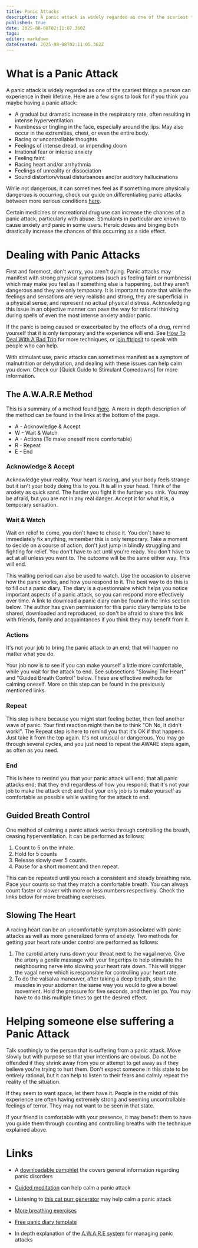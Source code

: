 ```yaml
---
title: Panic Attacks
description: A panic attack is widely regarded as one of the scariest things a person can experience in their lifetime. Here are a few signs to look for if you think you...
published: true
date: 2025-08-08T02:11:07.360Z
tags: 
editor: markdown
dateCreated: 2025-08-08T02:11:05.362Z
---
```


# What is a Panic Attack

A panic attack is widely regarded as one of the scariest things a person can experience in their lifetime. Here are a few signs to look for if you think you maybe having a panic attack:

* A gradual but dramatic increase in the respiratory rate, often resulting in intense hyperventilation.
* Numbness or tingling in the face, especially around the lips. May also occur in the extremities, chest, or even the entire body.
* Racing or uncontrollable thoughts
* Feelings of intense dread, or impending doom
* Irrational fear or intense anxiety
* Feeling faint
* Racing heart and/or arrhythmia
* Feelings of unreality or dissociation
* Sound distortion/visual disturbances and/or auditory hallucinations

While not dangerous, it can sometimes feel as if something more physically dangerous is occurring, check our guide on differentiating panic attacks between more serious conditions [here](/en/overdose#general-information).

Certain medicines or recreational drug use can increase the chances of a panic attack, particularly with abuse. Stimulants in particular are known to cause anxiety and panic in some users. Heroic doses and binging both drastically increase the chances of this occurring as a side effect.

# Dealing with Panic Attacks

First and foremost, don't worry, you aren't dying. Panic attacks may manifest with strong physical symptoms (such as feeling faint or numbness) which may make you feel as if something else is happening, but they aren't dangerous and they are only temporary. It is important to note that while the feelings and sensations are very realistic and strong, they are superficial in a physical sense, and represent no actual physical distress. Acknowledging this issue in an objective manner can pave the way for rational thinking during spells of even the most intense anxiety and/or panic.

If the panic is being caused or exacerbated by the effects of a drug, remind yourself that it is only temporary and the experience will end. See [How To Deal With A Bad Trip](/en/how-to-deal-with-a-bad-trip) for more techniques, or [join #tripsit](http://chat.tripsit.me/) to speak with people who can help.

With stimulant use, panic attacks can sometimes manifest as a symptom of malnutrition or dehydration, and dealing with these issues can help calm you down. Check our [Quick Guide to Stimulant Comedowns] for more information.

## The A.W.A.R.E Method

This is a summary of a method found [here](http://www.anxietycoach.com/). A more in depth description of the method can be found in the links at the bottom of the page.

* A - Acknowledge & Accept
* W - Wait & Watch
* A - Actions (To make oneself more comfortable)
* R - Repeat
* E - End

### Acknowledge & Accept

Acknowledge your reality. Your heart is racing, and your body feels strange but it isn't your body doing this to you. It is all in your head. Think of the anxiety as quick sand. The harder you fight it the further you sink. You may be afraid, but you are not in any real danger. Accept it for what it is, a temporary sensation.

### Wait & Watch

Wait on relief to come, you don't have to chase it. You don't have to immediately fix anything, remember this is only temporary. Take a moment to decide on a course of action, don't just jump in blindly struggling and fighting for relief. You don't have to act until you're ready. You don't have to act at all unless you want to. The outcome will be the same either way. This will end.

This waiting period can also be used to watch. Use the occasion to observe how the panic works, and how you respond to it. The best way to do this is to fill out a panic diary. The diary is a questionnaire which helps you notice important aspects of a panic attack, so you can respond more effectively over time. A link to download a panic diary can be found in the links section below. The author has given permission for this panic diary template to be shared, downloaded and reproduced, so don't be afraid to share this link with friends, family and acquaintances if you think they may benefit from it.

### Actions

It's not your job to bring the panic attack to an end; that will happen no matter what you do.

Your job now is to see if you can make yourself a little more comfortable, while you wait for the attack to end. See subsections "Slowing The Heart" and "Guided Breath Control" below. These are effective methods for calming oneself. More on this step can be found in the previously mentioned links.

### Repeat

This step is here because you might start feeling better, then feel another wave of panic. Your first reaction might then be to think "Oh No, it didn't work!". The Repeat step is here to remind you that it's OK if that happens. Just take it from the top again. It's not unusual or dangerous. You may go through several cycles, and you just need to repeat the AWARE steps again, as often as you need.

### End

This is here to remind you that your panic attack will end; that all panic attacks end; that they end regardless of how you respond; that it's not your job to make the attack end; and that your only job is to make yourself as comfortable as possible while waiting for the attack to end.

## Guided Breath Control

One method of calming a panic attack works through controlling the breath, ceasing hyperventilation. It can be performed as follows:

1. Count to 5 on the inhale.
2. Hold for 5 counts
3. Release slowly over 5 counts.
4. Pause for a short moment and then repeat.

This can be repeated until you reach a consistent and steady breathing rate. Pace your counts so that they match a comfortable breath. You can always count faster or slower with more or less numbers respectively. Check the links below for more breathing exercises.

## Slowing The Heart

A racing heart can be an uncomfortable symptom associated with panic attacks as well as more generalized forms of anxiety. Two methods for getting your heart rate under control are performed as follows:

1. The carotid artery runs down your throat next to the vagal nerve. Give the artery a gentle massage with your fingertips to help stimulate the neighbouring nerve into slowing your heart rate down. This will trigger the vagal nerve which is responsible for controlling your heart rate.
2. To do the valsalva maneuver, after taking a deep breath, strain the muscles in your abdomen the same way you would to give a bowel movement. Hold the pressure for five seconds, and then let go. You may have to do this multiple times to get the desired effect.

# Helping someone else suffering a Panic Attack

Talk soothingly to the person that is suffering from a panic attack. Move slowly but with purpose so that your intentions are obvious. Do not be offended if they shrink away from you or attempt to get away as if they believe you're trying to hurt them. Don't expect someone in this state to be entirely rational, but it can help to listen to their fears and calmly repeat the reality of the situation.

If they seem to want space, let them have it. People in the midst of this experience are often having extremely strong and seeming uncontrollable feelings of terror. They may not want to be seen in that state.

If your friend is comfortable with your presence, it may benefit them to have you guide them through counting and controlling breaths with the technique explained above.

# Links

* A [downloadable pamphlet](http://www.adaa.org/sites/default/files/panic-brochure.pdf) the covers general information regarding panic disorders 

* [Guided meditation](http://www.excelatlife.com/mp3/direct_download.php?file=panic.mp3) can help calm a panic attack 

* Listening to [this cat purr generator](https://purrli.com/) may help calm a panic attack

* [More breathing exercises](http://healthworkscollective.com/frmeital/28833/breathing-exercises-anxiety-how-breathe-your-way-out-your-anxiety-attack)

* [Free panic diary template](http://www.anxietycoach.com/support-files/diary.pdf)

* In depth explanation of the [A.W.A.R.E system](http://www.anxietycoach.com/overcoming-panic-attacks.html) for managing panic attacks